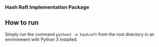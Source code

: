 ### Hash Raft Implementation Package

## How to run
Simply run the command `python3 -m hashraft` from the root directory in an environment with Python 3 installed.